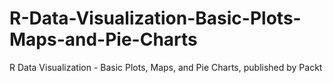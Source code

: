 # R-Data-Visualization-Basic-Plots-Maps-and-Pie-Charts
R Data Visualization - Basic Plots, Maps, and Pie Charts, published by Packt
